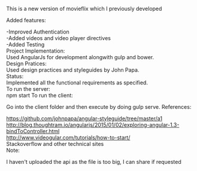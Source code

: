 
This is a new version of movieflix which I previously developed

Added features:

-Improved Authentication
</br>
-Added videos and video player directives
</br>
-Added Testing
</br>
Project Implementation:
</br>
Used AngularJs for development alongwith gulp and bower.
</br>
Design Pratices:
</br>
Used design practices and styleguides by John Papa.
</br>
Status:
</br>
Implemented all the functional requirements as specified.
</br>
To run the server:
</br>
npm start
To run the client:

Go into the client folder
and then execute by doing gulp serve.
References:

https://github.com/johnpapa/angular-styleguide/tree/master/a1
</br>
http://blog.thoughtram.io/angularjs/2015/01/02/exploring-angular-1.3-bindToController.html
</br>
http://www.videogular.com/tutorials/how-to-start/
</br>
Stackoverflow and other technical sites
</br>
Note:

I haven't uploaded the api as the file is too big, I can share if requested
